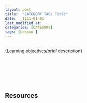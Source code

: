 ```yaml
---
layout: post
title:  "CATEGORY TAG: Title"
date:   1111-01-01
last_modified_at: 
categories: [CATEGORY]
tags: [Lesson ]
---
```

<br>
{Learning objectives/brief description}
<br>
<br>

## 
<br>
<br>
<br>

## Resources
[]()
